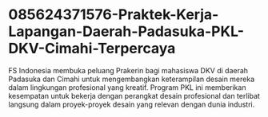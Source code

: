 # 085624371576-Praktek-Kerja-Lapangan-Daerah-Padasuka-PKL-DKV-Cimahi-Terpercaya
FS Indonesia membuka peluang Prakerin bagi mahasiswa DKV di daerah Padasuka dan Cimahi untuk mengembangkan keterampilan desain mereka dalam lingkungan profesional yang kreatif. Program PKL ini memberikan kesempatan untuk bekerja dengan perangkat desain profesional dan terlibat langsung dalam proyek-proyek desain yang relevan dengan dunia industri.

